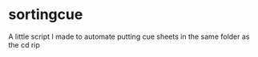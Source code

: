 # sortingcue
A little script I made to automate putting cue sheets in the same folder as the cd rip
